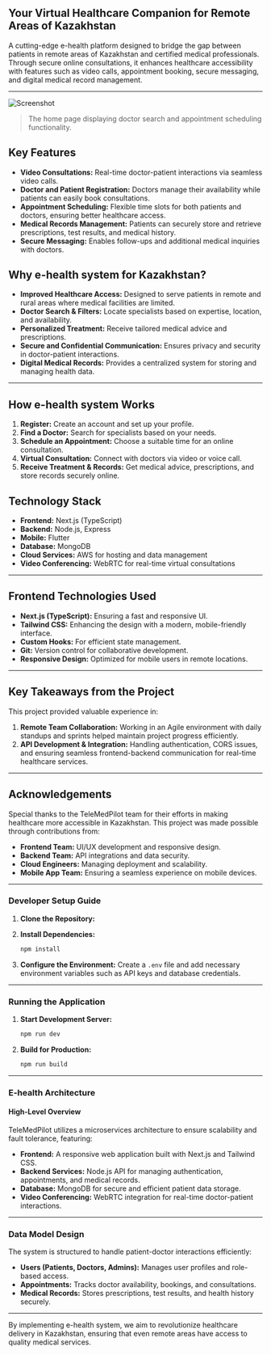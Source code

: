 ## **Your Virtual Healthcare Companion for Remote Areas of Kazakhstan**

A cutting-edge e-health platform designed to bridge the gap between patients in remote areas of Kazakhstan and certified medical professionals. Through secure online consultations, it enhances healthcare accessibility with features such as video calls, appointment booking, secure messaging, and digital medical record management.

---

![Screenshot](.png)
> The home page displaying doctor search and appointment scheduling functionality.

## **Key Features**

- **Video Consultations:** Real-time doctor-patient interactions via seamless video calls.
- **Doctor and Patient Registration:** Doctors manage their availability while patients can easily book consultations.
- **Appointment Scheduling:** Flexible time slots for both patients and doctors, ensuring better healthcare access.
- **Medical Records Management:** Patients can securely store and retrieve prescriptions, test results, and medical history.
- **Secure Messaging:** Enables follow-ups and additional medical inquiries with doctors.

## **Why e-health system for Kazakhstan?**

- **Improved Healthcare Access:** Designed to serve patients in remote and rural areas where medical facilities are limited.
- **Doctor Search & Filters:** Locate specialists based on expertise, location, and availability.
- **Personalized Treatment:** Receive tailored medical advice and prescriptions.
- **Secure and Confidential Communication:** Ensures privacy and security in doctor-patient interactions.
- **Digital Medical Records:** Provides a centralized system for storing and managing health data.

---

## **How e-health system Works**

1. **Register:** Create an account and set up your profile.
2. **Find a Doctor:** Search for specialists based on your needs.
3. **Schedule an Appointment:** Choose a suitable time for an online consultation.
4. **Virtual Consultation:** Connect with doctors via video or voice call.
5. **Receive Treatment & Records:** Get medical advice, prescriptions, and store records securely online.

## **Technology Stack**

- **Frontend:** Next.js (TypeScript)
- **Backend:** Node.js, Express
- **Mobile:** Flutter
- **Database:** MongoDB
- **Cloud Services:** AWS for hosting and data management
- **Video Conferencing:** WebRTC for real-time virtual consultations

---

## **Frontend Technologies Used**

- **Next.js (TypeScript):** Ensuring a fast and responsive UI.
- **Tailwind CSS:** Enhancing the design with a modern, mobile-friendly interface.
- **Custom Hooks:** For efficient state management.
- **Git:** Version control for collaborative development.
- **Responsive Design:** Optimized for mobile users in remote locations.

---

## **Key Takeaways from the Project**

This project provided valuable experience in:

1. **Remote Team Collaboration:** Working in an Agile environment with daily standups and sprints helped maintain project progress efficiently.
2. **API Development & Integration:** Handling authentication, CORS issues, and ensuring seamless frontend-backend communication for real-time healthcare services.

---

## **Acknowledgements**

Special thanks to the TeleMedPilot team for their efforts in making healthcare more accessible in Kazakhstan. This project was made possible through contributions from:

- **Frontend Team:** UI/UX development and responsive design.
- **Backend Team:** API integrations and data security.
- **Cloud Engineers:** Managing deployment and scalability.
- **Mobile App Team:** Ensuring a seamless experience on mobile devices.

---
### **Developer Setup Guide**

1. **Clone the Repository:**

2. **Install Dependencies:**
   ```bash
   npm install
   ```
3. **Configure the Environment:**
   Create a `.env` file and add necessary environment variables such as API keys and database credentials.

---
### **Running the Application**

1. **Start Development Server:**
   ```bash
   npm run dev
   ```
2. **Build for Production:**
   ```bash
   npm run build
   ```

---

### **E-health Architecture**

#### **High-Level Overview**

TeleMedPilot utilizes a microservices architecture to ensure scalability and fault tolerance, featuring:

- **Frontend:** A responsive web application built with Next.js and Tailwind CSS.
- **Backend Services:** Node.js API for managing authentication, appointments, and medical records.
- **Database:** MongoDB for secure and efficient patient data storage.
- **Video Conferencing:** WebRTC integration for real-time doctor-patient interactions.

---

### **Data Model Design**

The system is structured to handle patient-doctor interactions efficiently:

- **Users (Patients, Doctors, Admins):** Manages user profiles and role-based access.
- **Appointments:** Tracks doctor availability, bookings, and consultations.
- **Medical Records:** Stores prescriptions, test results, and health history securely.

---

By implementing e-health system, we aim to revolutionize healthcare delivery in Kazakhstan, ensuring that even remote areas have access to quality medical services.

